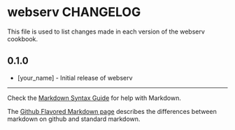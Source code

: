 webserv CHANGELOG
=================

This file is used to list changes made in each version of the webserv cookbook.

0.1.0
-----
- [your_name] - Initial release of webserv

- - -
Check the [Markdown Syntax Guide](http://daringfireball.net/projects/markdown/syntax) for help with Markdown.

The [Github Flavored Markdown page](http://github.github.com/github-flavored-markdown/) describes the differences between markdown on github and standard markdown.
